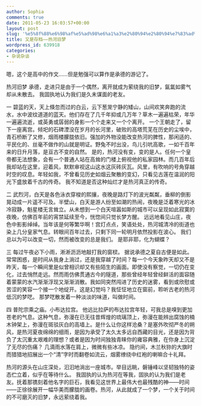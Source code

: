 ```yaml
---
author: Sophia
comments: true
date: 2011-05-23 16:03:57+00:00
layout: post
slug: '%e5%8f%88%e6%98%af%e5%ad%98%e6%a1%a3%e2%80%94%e2%80%94%e7%83%ad%e6%b2%b3%e6%97%a7%e6%a2%a6'
title: 又是存档——热河旧梦
wordpress_id: 639918
categories:
- 杂说杂谈
---
```


嗯，这个是高中的作文……但是勉强可以算作是承德的游记了。

热河旧梦
承德，走进只是由于一个偶然，离开就成为萦绕我的旧梦，氤氲如雾气却从未散去。
我固执地认为我们是久未谋面的老友。

一
碧蓝的天，天上倏忽而过的白云，云下葱茏宁静的矮山，山间欢笑奔跑的流水，水中波纹道道的蓝天。他们存在了几千年抑或几万年？草木一遍遍枯荣，年华一遍遍流逝，或英勇或孱弱的身影一个个走来又一个个离开。
一个王朝走了，留下一座离宫。倾圯的石碑湮没在岁月的长河里，破败的高塔荒芜在历史的尘埃中，青石桥断了又修，烟雨楼朦胧依旧。强加的外物没能改变热河的脾性，那闲适的、平民化的、丝毫不做作的山就是明证。野兔不时出没，鸟儿引吭高歌，一如千百年来的日升月落，是亘古不变的自然。
是的，热河没有变，变的是人。任何一个皇帝都无法想象，会有一个普通人站在高耸的门楼上俯视他的私家园林。而几百年后我却站在这里，迎着风，默默审视这山这水这灰砖灰瓦。风里，有吹响的号角穿越时空的叹息。年轻如我，不曾看见历史如烟云聚散的变幻，只看见古莲在温润的阳光下盛放着千古的传奇。
我不知道是否这种灿烂才是热河真正的传奇。

二
武烈河，白天是各色泳衣穿梭的熙攘，夜晚是路灯下的波光粼粼，垂柳的倒影晃动成一片遥不可及。半壁山，白天是游人纷至如潮的热闹，夜晚是泛着寒光的冰冷寂静，魁星楼无言耸立。从未想到一个白天喧嚣如斯的城市可以呈现如此寂寞的夜晚，仿佛百年前的宵禁延续至今，恍惚间只觉长梦方醒。
远远地看见山庄，夜色中影影绰绰。当年该是何等繁华啊！宫灯点点，笑语处处，热河城清冷的街道也染上几分皇家气息。转眼间百年过去，只剩下同一轮明月依然投影在波心。
我们总以为可以改变一切，然而被改变的总是我们。
是耶非耶，化为蝴蝶？
<!-- more -->
三
每过午夜必下小雨，淅淅沥沥地敲打我的窗棂。
据说承德之夏自古便是如此。常常困惑，是时间从我身上淌过，还是我穿越了时间？每一个今天象昨天却又不是昨天，每一个瞬间里是似曾相识却又有些陌生的画面。即使没有察觉，一切仍在变化，过去悄然走远。然而雨仿佛贯通古今的隧道，那些曾经年轻曾经鲜活的面容随着蒙蒙的水汽渐渐浮现又渐渐消散。我如同突然闯进了历史的迷雾，看到或欣慰或苦涩的笑容一个接一个地绽开。这是幻觉吗？我怔怔地立在窗前，聆听古老的热河低沉的梦呓。
那梦呓散发着一种淡淡的味道，叫做时间。

四
普陀宗乘之庙。小布达拉宫。
他远比拉萨的布达拉宫年轻，可我总是嗅到更加苍老的气息。这种气息，弥漫在已无往昔辉煌的琉璃顶上，弥漫在能辨出腐蚀的楠木钟架上，弥漫在斑驳灰白的高墙上。是什么让你这样沧桑？是塞外吹彻严冬的朔风，是热河夏夜绵绵的细雨，是因为承受了太久太多远自西藏的目光，还是因为背负了太沉重太艰难的理想？或者是因为时间独独青睐你的雍容典雅，在你身上沉淀了无尽的伤痛？
几滴雨水落在肩上，微微有些冰凉。
隐约间，木兰秋狝的大旗时而猎猎地招展出一个“清”字时而翻卷如流云，烟雾缭绕中红袍的喇嘛合十礼拜。

热河的源头在山庄深处，汩汩地淌出一座城市。举目远眺，磐锤峰以坚韧独特的姿态伫立着，似乎在等待什么。
我固执的认为热河在等我，固执的认为我们是老友。抚着那镌刻着他名字的巨石，我看见这世界上最伟大也最残酷的神——时间——正徐徐展开一幅华美而朦胧的画卷。热河，从此就成了一个梦，一个关于时间的不可磨灭的旧梦，永远萦绕着我。

